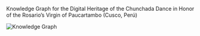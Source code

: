 Knowledge Graph for the Digital Heritage of the Chunchada Dance in Honor of the Rosario’s Virgin of Paucartambo (Cusco, Perú)

![Knowledge Graph](https://raw.githubusercontent.com/javiervzpucp/KW_networkx/refs/heads/main/grafo/graph.png)